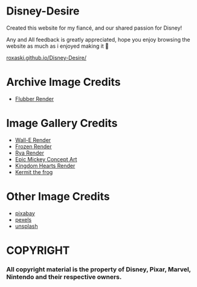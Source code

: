 # Disney-Desire

Created this website for my fiancé, and our shared passion for Disney!

Any and All feedback is greatly appreciated, hope you enjoy browsing the website as much as i enjoyed making it 🫶

[roxaski.github.io/Disney-Desire/](https://roxaski.github.io/Disney-Desire/)

# Archive Image Credits
- [Flubber Render](https://www.deviantart.com/mikemoon1990)

# Image Gallery Credits
- [Wall-E Render](https://www.reddit.com/r/wallpaper/)
- [Frozen Render](https://www.reddit.com/r/Frozen/)
- [Rya Render](https://www.deviantart.com/kahlanamnelle)
- [Epic Mickey Concept Art](https://twitter.com/GenLosstwt)
- [Kingdom Hearts Render](https://www.deviantart.com/georgepg)
- [Kermit the frog](https://www.pinterest.co.uk/hashithestar/)

# Other Image Credits
- [pixabay](https://pixabay.com/)
- [pexels](https://pexels.com/)
- [unsplash](https://unsplash.com/)

# COPYRIGHT

### All copyright material is the property of Disney, Pixar, Marvel, Nintendo and their respective owners.
